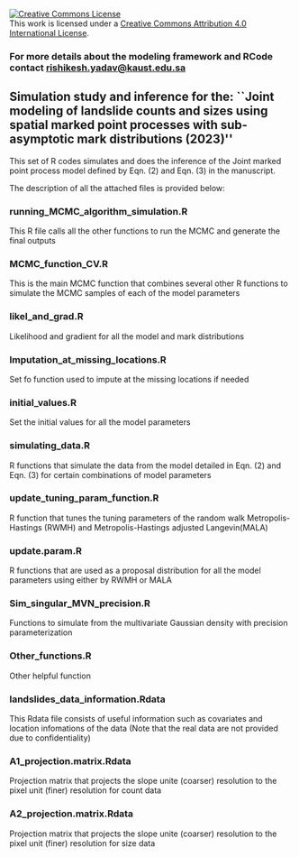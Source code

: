 <a rel="license" href="http://creativecommons.org/licenses/by/4.0/"><img alt="Creative Commons License" style="border-width:0" src="https://i.creativecommons.org/l/by/4.0/88x31.png" /></a><br />This work is licensed under a <a rel="license" href="http://creativecommons.org/licenses/by/4.0/">Creative Commons Attribution 4.0 International License</a>.

### For more details about the modeling framework and RCode contact rishikesh.yadav@kaust.edu.sa

## Simulation study and inference for the: ``Joint modeling of landslide counts and sizes using spatial marked point processes with sub-asymptotic mark distributions (2023)''

This set of R codes simulates and does the inference of the Joint marked point process model defined by Eqn. (2) and Eqn. (3) in the manuscript.

The description of all the attached files is provided below:
### running_MCMC_algorithm_simulation.R
This R file calls all the other functions to run the MCMC and generate the final outputs  

### MCMC_function_CV.R
This is the main MCMC function that combines several other R functions to simulate the MCMC samples of each of the model parameters

### likel_and_grad.R
Likelihood and gradient for all the model and mark distributions 

### Imputation_at_missing_locations.R
Set fo function used to impute at the missing locations if needed

### initial_values.R
Set the initial values for all the model parameters

### simulating_data.R
R functions that simulate the data from the model detailed in Eqn. (2) and Eqn. (3) for certain combinations of model parameters 

### update_tuning_param_function.R
R function that tunes the tuning parameters of the random walk Metropolis-Hastings (RWMH) and Metropolis-Hastings adjusted Langevin(MALA)

### update.param.R
R functions that are used as a proposal distribution for all the model parameters using either by RWMH or MALA 

### Sim_singular_MVN_precision.R
Functions to simulate from the multivariate Gaussian density with precision parameterization 

### Other_functions.R 
Other helpful function 

### landslides_data_information.Rdata
This Rdata file consists of useful information such as covariates and location infomations of the data (Note that the real data are not provided due to confidentiality)

### A1_projection.matrix.Rdata
Projection matrix that projects the slope unite (coarser) resolution to the pixel unit (finer) resolution  for count data 

### A2_projection.matrix.Rdata
Projection matrix that projects the slope unite (coarser) resolution to the pixel unit (finer) resolution for size data 


